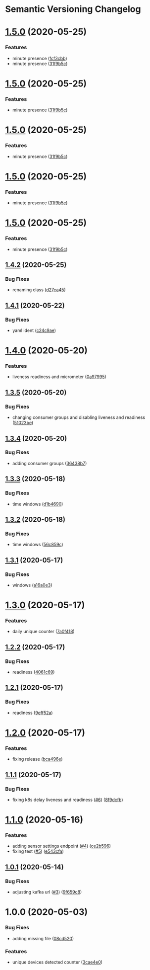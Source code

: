 # Semantic Versioning Changelog

# [1.5.0](https://github.com/esmartit/live-stream-counters/compare/v1.4.2...v1.5.0) (2020-05-25)


### Features

* minute presence ([fcf3cbb](https://github.com/esmartit/live-stream-counters/commit/fcf3cbbbdc02c8231f93246533d7478e09a79c3a))
* minute presence ([31f9b5c](https://github.com/esmartit/live-stream-counters/commit/31f9b5c3b96b271ec2676edec37b0dff955c7b32))

# [1.5.0](https://github.com/esmartit/live-stream-counters/compare/v1.4.2...v1.5.0) (2020-05-25)


### Features

* minute presence ([31f9b5c](https://github.com/esmartit/live-stream-counters/commit/31f9b5c3b96b271ec2676edec37b0dff955c7b32))

# [1.5.0](https://github.com/esmartit/live-stream-counters/compare/v1.4.2...v1.5.0) (2020-05-25)


### Features

* minute presence ([31f9b5c](https://github.com/esmartit/live-stream-counters/commit/31f9b5c3b96b271ec2676edec37b0dff955c7b32))

# [1.5.0](https://github.com/esmartit/live-stream-counters/compare/v1.4.2...v1.5.0) (2020-05-25)


### Features

* minute presence ([31f9b5c](https://github.com/esmartit/live-stream-counters/commit/31f9b5c3b96b271ec2676edec37b0dff955c7b32))

# [1.5.0](https://github.com/esmartit/live-stream-counters/compare/v1.4.2...v1.5.0) (2020-05-25)


### Features

* minute presence ([31f9b5c](https://github.com/esmartit/live-stream-counters/commit/31f9b5c3b96b271ec2676edec37b0dff955c7b32))

## [1.4.2](https://github.com/esmartit/live-stream-counters/compare/v1.4.1...v1.4.2) (2020-05-25)


### Bug Fixes

* renaming class ([d27ca45](https://github.com/esmartit/live-stream-counters/commit/d27ca45ab3d980d01a245d5eb1a669212f86b0b1))

## [1.4.1](https://github.com/esmartit/live-stream-counters/compare/v1.4.0...v1.4.1) (2020-05-22)


### Bug Fixes

* yaml ident ([c24c9ae](https://github.com/esmartit/live-stream-counters/commit/c24c9aea21fd393ae30dff9d563e45b4519dbd54))

# [1.4.0](https://github.com/esmartit/live-stream-counters/compare/v1.3.5...v1.4.0) (2020-05-20)


### Features

* liveness readiness and micrometer ([0a97995](https://github.com/esmartit/live-stream-counters/commit/0a97995481e645098996b0b28472b506ae5f0fd2))

## [1.3.5](https://github.com/esmartit/live-stream-counters/compare/v1.3.4...v1.3.5) (2020-05-20)


### Bug Fixes

* changing consumer groups and disabling liveness and readiness ([51023be](https://github.com/esmartit/live-stream-counters/commit/51023be667036801a6e8d398f5afe3b2568f5cef))

## [1.3.4](https://github.com/esmartit/live-stream-counters/compare/v1.3.3...v1.3.4) (2020-05-20)


### Bug Fixes

* adding consumer groups ([36438b7](https://github.com/esmartit/live-stream-counters/commit/36438b7baeda4c9db3738c49f051ca4efab8218f))

## [1.3.3](https://github.com/esmartit/live-stream-counters/compare/v1.3.2...v1.3.3) (2020-05-18)


### Bug Fixes

* time windows ([d1b4690](https://github.com/esmartit/live-stream-counters/commit/d1b4690678912b941c9b985ceddae1ef0fba0c3e))

## [1.3.2](https://github.com/esmartit/live-stream-counters/compare/v1.3.1...v1.3.2) (2020-05-18)


### Bug Fixes

* time windows ([56c859c](https://github.com/esmartit/live-stream-counters/commit/56c859c377a29a7f57109a0e98a7ec9833913226))

## [1.3.1](https://github.com/esmartit/live-stream-counters/compare/v1.3.0...v1.3.1) (2020-05-17)


### Bug Fixes

* windows ([a16a0e3](https://github.com/esmartit/live-stream-counters/commit/a16a0e37459ce80870e25148c4121d80b5753ed4))

# [1.3.0](https://github.com/esmartit/live-stream-counters/compare/v1.2.2...v1.3.0) (2020-05-17)


### Features

* daily unique counter ([7a0f418](https://github.com/esmartit/live-stream-counters/commit/7a0f4180f33dccaa81496cf24a1168a91f4c9e75))

## [1.2.2](https://github.com/esmartit/live-stream-counters/compare/v1.2.1...v1.2.2) (2020-05-17)


### Bug Fixes

* readiness ([4061c69](https://github.com/esmartit/live-stream-counters/commit/4061c69174f55662656dfbb8cb3abfe6f651ed06))

## [1.2.1](https://github.com/esmartit/live-stream-counters/compare/v1.2.0...v1.2.1) (2020-05-17)


### Bug Fixes

* readiness ([9eff52a](https://github.com/esmartit/live-stream-counters/commit/9eff52a881271fb35bc935d4838e1b8b5472f9dd))

# [1.2.0](https://github.com/esmartit/live-stream-counters/compare/v1.1.1...v1.2.0) (2020-05-17)


### Features

* fixing release ([bca496e](https://github.com/esmartit/live-stream-counters/commit/bca496ececbb12eb89817b7d5422ada1e7124659))

## [1.1.1](https://github.com/esmartit/live-stream-counters/compare/v1.1.0...v1.1.1) (2020-05-17)


### Bug Fixes

* fixing k8s delay liveness and readiness ([#6](https://github.com/esmartit/live-stream-counters/issues/6)) ([8f9dcfb](https://github.com/esmartit/live-stream-counters/commit/8f9dcfba75546453ffc356d157fa3c1bc22c559c))

# [1.1.0](https://github.com/esmartit/live-stream-counters/compare/v1.0.1...v1.1.0) (2020-05-16)


### Features

* adding sensor settings endpoint ([#4](https://github.com/esmartit/live-stream-counters/issues/4)) ([ce2b596](https://github.com/esmartit/live-stream-counters/commit/ce2b596c2788b8b3279f191ad35a20da35485e97))
* fixing test ([#5](https://github.com/esmartit/live-stream-counters/issues/5)) ([e543cfa](https://github.com/esmartit/live-stream-counters/commit/e543cfa8e87fdb22a4d8d76fc3423598ce669a63))

## [1.0.1](https://github.com/esmartit/live-stream-counters/compare/v1.0.0...v1.0.1) (2020-05-14)


### Bug Fixes

* adjusting kafka url ([#3](https://github.com/esmartit/live-stream-counters/issues/3)) ([9f659c8](https://github.com/esmartit/live-stream-counters/commit/9f659c8a0c3a7783f769b0b9790460fadfd3118e))

# 1.0.0 (2020-05-03)


### Bug Fixes

* adding missing file ([08cd520](https://github.com/esmartit/live-stream-counters/commit/08cd520418be54d3a10670369ea2d1f1219864c7))


### Features

* unique devices detected counter ([3cae4e0](https://github.com/esmartit/live-stream-counters/commit/3cae4e04693b2bce6062a82c2ee83aa8e8dcf97b))
